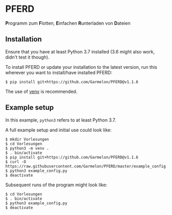 # PFERD

**P**rogramm zum **F**lotten, **E**infachen **R**unterladen von **D**ateien

## Installation

Ensure that you have at least Python 3.7 installed (3.6 might also work, didn't
test it though).

To install PFERD or update your installation to the latest version, run this
wherever you want to install/have installed PFERD:
```
$ pip install git+https://github.com/Garmelon/PFERD@v1.1.6
```

The use of [venv](https://docs.python.org/3/library/venv.html) is recommended.

## Example setup

In this example, `python3` refers to at least Python 3.7.

A full example setup and initial use could look like:
```
$ mkdir Vorlesungen
$ cd Vorlesungen
$ python3 -m venv .
$ . bin/activate
$ pip install git+https://github.com/Garmelon/PFERD@v1.1.6
$ curl -O https://raw.githubusercontent.com/Garmelon/PFERD/master/example_config.py
$ python3 example_config.py
$ deactivate
```

Subsequent runs of the program might look like:
```
$ cd Vorlesungen
$ . bin/activate
$ python3 example_config.py
$ deactivate
```
